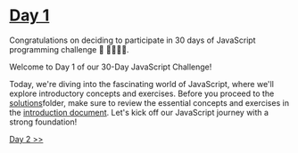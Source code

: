 # [Day 1](https://github.com/Asabeneh/30-Days-Of-JavaScript/blob/master/readMe.md)

Congratulations on deciding to participate in 30 days of JavaScript programming challenge 🥳 🚀👨🏻‍💻.

Welcome to Day 1 of our 30-Day JavaScript Challenge! 

Today, we're diving into the fascinating world of JavaScript, where we'll explore introductory concepts and exercises. Before you proceed to the [solutions](solutions-day1/)folder, make sure to review the essential concepts and exercises in the [introduction document](https://github.com/Asabeneh/30-Days-Of-JavaScript/blob/master/readMe.md). Let's kick off our JavaScript journey with a strong foundation!

[Day 2 >>](https://github.com/Muhtoyyib/30-DAY-JAVASCRIPT/blob/main/Day2/day2.md)